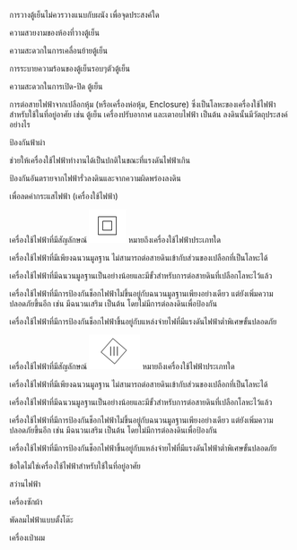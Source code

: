 <!--สมมติว่าเริ่มไฟล์เป็นบรรทัดแรก -->
<!--!#@ Code: TSS04415001L1-6 -->
<!--!#@ Title: หลักการใช้โดยทั่วไปของเครื่องใช้ไฟฟ้าสำหรับใช้ในที่อยู่อาศัย -->
<!--!#@ Subject: ช่างไฟฟ้าภายในอาคาร ระดับ 1 -->
<!--!#@ Desc: -->
<!--!#@ Q1 -->
การวางตู้เย็นไม่ควรวางแนบกับผนัง เพื่อจุดประสงค์ใด  
<!--!#@ C -->
ความสวยงามของห้องที่วางตู้เย็น   
<!--!#@ C -->
ความสะดวกในการเคลื่อนย้ายตู้เย็น  
<!--!#@ C* -->
การระบายความร้อนของตู้เย็นรอบๆตัวตู้เย็น  
<!--!#@ C -->
ความสะดวกในการเปิด-ปิด ตู้เย็น

<!--!#@ Q2 -->
การต่อสายไฟฟ้าจากเปลือกหุ้ม (หรือเครื่องห่อหุ้ม, Enclosure) ซึ่งเป็นโลหะของเครื่องใช้ไฟฟ้าสำหรับใช้ในที่อยู่อาศัย เช่น ตู้เย็น เครื่องปรับอากาศ และเตาอบไฟฟ้า เป็นต้น ลงดินนั้นมีวัตถุประสงค์อย่างไร
<!--!#@ C -->  
ป้องกันฟ้าผ่า
<!--!#@ C -->  
ช่วยให้เครื่องใช้ไฟฟ้าทำงานได้เป็นปกติในขณะที่แรงดันไฟฟ้าเกิน
<!--!#@ C* -->  
ป้องกันอันตรายจากไฟฟ้ารั่วลงดินและจากความผิดพร่องลงดิน
<!--!#@ C -->  
เพื่อลดค่ากระแสไฟฟ้า (เครื่องใช้ไฟฟ้า)

<!--!#@ Q3 -->
เครื่องใช้ไฟฟ้าที่มีสัญลักษณ์ ![ภาพ 1](imgs/q003img1.png) หมายถึงเครื่องใช้ไฟฟ้าประเภทใด
<!--!#@ C -->  
เครื่องใช้ไฟฟ้าที่มีเพียงฉนวนมูลฐาน ไม่สามารถต่อสายดินเข้ากับส่วนของเปลือกที่เป็นโลหะได้
<!--!#@ C -->  
เครื่องใช้ไฟฟ้าที่มีฉนวนมูลฐานเป็นอย่างน้อยและมีขั้วสำหรับการต่อสายดินที่เปลือกโลหะไว้แล้ว
<!--!#@ C* -->  
เครื่องใช้ไฟฟ้าที่มีการป้องกันช็อกไฟฟ้าไม่ขึ้นอยู่กับฉนวนมูลฐานเพียงอย่างเดียว แต่ยังเพิ่มความปลอดภัยขึ้นอีก เช่น มีฉนวนเสริม เป็นต้น โดยไม่มีการต่อลงดินเพื่อป้องกัน
<!--!#@ C -->  
เครื่องใช้ไฟฟ้าที่มีการป้องกันช็อกไฟฟ้าขึ้นอยู่กับแหล่งจ่ายไฟที่มีแรงดันไฟฟ้าต่ำพิเศษขั้นปลอดภัย

<!--!#@ Q4 -->
เครื่องใช้ไฟฟ้าที่มีสัญลักษณ์ ![ภาพ 1](imgs/q004img1.png) หมายถึงเครื่องใช้ไฟฟ้าประเภทใด
<!--!#@ C -->  
เครื่องใช้ไฟฟ้าที่มีเพียงฉนวนมูลฐาน ไม่สามารถต่อสายดินเข้ากับส่วนของเปลือกที่เป็นโลหะได้
<!--!#@ C -->  
เครื่องใช้ไฟฟ้าที่มีฉนวนมูลฐานเป็นอย่างน้อยและมีขั้วสำหรับการต่อสายดินที่เปลือกโลหะไว้แล้ว
<!--!#@ C -->  
เครื่องใช้ไฟฟ้าที่มีการป้องกันช็อกไฟฟ้าไม่ขึ้นอยู่กับฉนวนมูลฐานเพียงอย่างเดียว แต่ยังเพิ่มความปลอดภัยขึ้นอีก เช่น มีฉนวนเสริม เป็นต้น โดยไม่มีการต่อลงดินเพื่อป้องกัน
<!--!#@ C* -->  
เครื่องใช้ไฟฟ้าที่มีการป้องกันช็อกไฟฟ้าขึ้นอยู่กับแหล่งจ่ายไฟที่มีแรงดันไฟฟ้าต่ำพิเศษขั้นปลอดภัย

<!--!#@ Q5 -->
ข้อใดไม่ใช่เครื่องใช้ไฟฟ้าสำหรับใช้ในที่อยู่อาศัย  
<!--!#@ C* -->
สว่านไฟฟ้า  
<!--!#@ C -->
เครื่องซักผ้า  
<!--!#@ C -->
พัดลมไฟฟ้าแบบตั้งโต๊ะ  
<!--!#@ C -->
เครื่องเป่าผม